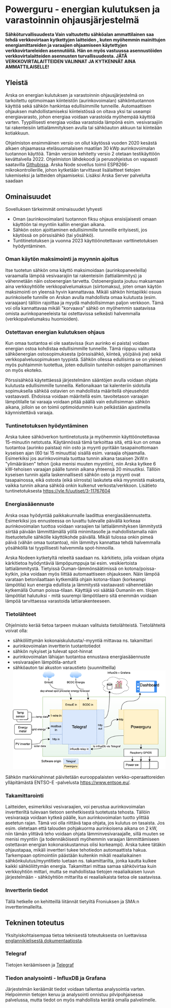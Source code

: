 # Powerguru - energian kulutuksen ja varastoinnin ohjausjärjestelmä

**Sähköturvallisuudesta
Vain valtuutettu sähköalan ammattilainen saa tehdä verkkovirtaan kytkettyjen laitteiden , kuten myöhemmin mainittujen energiamittareiden ja varaajien ohjaamiseen käytettyjen verkkovirtareleiden asennutöitä. Hän on myös vastuussa asennustöiden verkkovirtalaitteiden asennusten turvallisuudesta. JÄTÄ VERKKOVIRTALAITTEIDEN VALINNAT JA KYTKENNÄT AINA AMMATTILAISELLE!**

## Yleistä
Arska on energian kulutuksen ja varastoinnin ohjausjärjestelmä on tarkoitettu optimoimaan kiinteistön (aurinkovoimalan) sähköntuotannon käyttöä sekä sähkön hankintaa edullisimmille tunneille. Automaattisen ohjauksen mahdollistamiseksi kiinteistössä on oltava yksi tai useampi energiavarasto, johon energiaa voidaan varastoida myöhempää käyttöä varten. Tyypillisesti energiaa voidaa varastoida lämpönä esim. vesivaraajiin tai rakenteisiin lattialämmityksen avulla tai sähköauton akkuun tai kiinteään kotiakkuun. 

Ohjelmiston ensimmäinen versio on ollut käytössä vuoden 2020 kesästä alkaen ohjaamassa eteläsuomalaisen maatilan 30 kWp aurinkovoimalan tuotannon käyttöä. Tämän version kehitetty versio 2 otetaan testikäyttöön kevättalvella 2022. Ohjelmiston lähdekoodi ja perusohjeistus on vapaasti saatavilla [Githubissa](https://powerguru.eu). Arska Node sovellus toimii ESP8266-mikrokontrollerille, johon kytketään tarvittavat lisälaitteet tietojen lukemiseksi ja laitteiden ohjaamiseksi. Lisäksi Arska Server palvelulta saadaan

## Ominaisuudet
Sovelluksen tärkeimmät ominaisuudet lyhyesti
- Oman (aurinkovoimalan) tuotannon fiksu ohjaus ensisijaisesti omaan käyttöön tai myyntiin kalliin energian aikana.
- Sähkön oston ajoittaminen edullisimmille tunneille erityisesti, jos käytössä on pörssisähkö (tai yösähkö).
- Tuntitinetotuksen ja vuonna 2023 käyttöönotettavan varttinetotuksen hyödyntäminen.

### Oman käytön maksimointi ja myynnin ajoitus

Itse tuotetun sähkön oma käyttö maksimoidaan (aurinkopaneeleilla)  varaamalla lämpöä vesivaarajiin tai rakenteisiin (lattialämmitys) ja vähennetään näin ostoenergian tarvetta. Ostoenergiasta joutuu maksamaan aina verkkoyhtiölle verkkopalvelumaksun (siirtomaksu), joten oman käytön maksimointi on yleensä hyvin kannattavaa. Mikäli sähkön hintapiikki osuus aurinkoiselle tunnille on Arskan avulla mahdollista omaa kulutusta (esim. varaajaan)  tällöin rajoittaa ja myydä mahdollisimman paljon verkkoon. Tämä voi olla kannattavaa mikäli "korvaava" sähkö on myöhemmin saatavissa omista aurinkopaneeleista tai ostettavissa selkeästi halvemmalla (verkkopalvelumaksu huomioiden).

### Ostettavan energian kulutuksen ohjaus
Kun omaa tuotantoa ei ole saatavissa (kun aurinko ei paista) voidaan energian ostoa kohdistaa edullisimmille tunneille. Tämä riippuu valitusta sähköenergian ostosopimuksesta (pörssisähkö, kiinteä, yö/päivä jne) sekä verkkopalvelusopimuksen tyypistä. Sähkön ollessa edullisinta se on yleisesti myös puhtaimmin tuotettua, joten edullisiin tunteihin ostojen painottaminen on myös ekoteko. 

Pörssisähköä käytettäessä järjestelmänn sääntöjen avulla voidaan ohjata kulutusta edullisimmille tunneilla. Kellonaikaan tai kalenteriin sidotulla sopimuksella sähköä ostavien on mahdollista määritellä ohjeusehdot vastaavasti. Ehdoissa voidaan määritellä esim. tavoitetason varaajan lämpötilalle tai varaaja voidaan pitää päällä vain edullisimman sähkön aikana, jolloin se on toimii optimoidummin kuin pelkästään ajastimella käynnistettävä varaaja.

### Tuntinetotuksen hyödyntäminen 
Arska tukee sähköverkon tuntinetotusta ja  myöhemmin käyttöönotettavaa 15-minuutin netotusta. Käytännössä tämä tarkoittaa sitä, että kun on omaa tuotantoa (aurinko paistaa) niin osto ja myynti pyritään tasapainottomaan kyseisen ajan (60 tai 15 minuuttia)  sisällä esim. varaajia ohjaamalla. Esimerkiksi jos aurinkovoimala tuottaa tunnin aikana tasaisen 2kW:n "ylimääräisen" tehon (joka menisi muuten myyntiin), niin Arska kytkee 6 kW-tehoisen varaajan päälle tunnin aikana yhteensä 20 minuutiksi. Tällöin kyseisen tunnin ajalla laskennallisesti sähkön osto ja myynti ovat tasapainossa, eikä ostosta (eikä siirrosta) laskuteta eikä myynnistä makseta, vaikka tunnin aikana sähköä onkin kulkenut verkosta/verkkoon. Lisätieto tuntinetotuksesta https://yle.fi/uutiset/3-11767604 


### Energiasääennuste
Arska osaa hyödyntää paikkakunnalle laadittua energiasääennustetta. Esimerkiksi jos ennusteessa on luvattu tulevalle päivällä korkeaa aurinkovoimalan tuottoa voidaan varaajien tai lattialämmityksen lämmitystä siirtää päivään lämmittämällä yöllä minimitasolle ja mahdollistamalla näin itsetuotetulle sähkölle käyttökohde päivällä. Mikäli tulossa onkin pimeä päivä (vähän omaa tuotantoa), niin lämmitys kannattaa tehdä halvemmalla yösähköllä tai tyypillisesti halvemmila spot-hinnoilla.



Arska Nodeen kytketyltä releeltä saadaan ns. kärkitieto, jolla voidaan ohjata kärkitietoa hyödyntäviä lämpöpumppuja tai esim. vesikiertoista lattialämmitystä. Tietyissä Ouman-lämmönsäätimissä on kotona/poissa-kytkin, joka voidaan myös liittää automaattiseen ohjaukseen. Näin lämpöä varataan betonilaattaan kytkemällä ohjain kotona-tilaan  (korkeampi lämpötila) kun energia edullista ja lämmitystä vastaavasti vähennetään kytkemällä Ouman poissa-tilaan. Käyttäjä voi säätää Oumaniin em. tilojen lämpötilat halutuiksi - mitä suurempi lämpötilaero sitä enemmän voidaan lämpöä tarvittaessa varastoida lattiarakenteeseen. 


### Tietolähteet
Ohjelmisto kerää tietoa tarpeen mukaan valituista tietolähteistä. Tietolähteitä voivat olla:
- sähköliittymän kokonaiskulutusta/-myyntiä mittavaa ns. takamittari
- aurinkovoimalan invertterin tuotantotiedot
- sähkön nykyiset ja tulevat spot-hinnat
- aurinkovoimalan lähiajan tuotantoa ennustava energiasääennuste
- vesivaraajien lämpötila-anturit
- sähköauton tai akuston varaustieto (suunnitteilla)
![Data flow diagram](https://github.com/Olli69/powerguru/blob/main/docs/img/Powerguru%20data%20diagram.drawio.png?raw=true)

Sähkön markkinahinnat päivitetään eurooppalaisten verkko-operaattoreiden ylläpitämästä ENTSO-E -palvelusta https://www.entsoe.eu/.

### Takamittarointi
Laitteiden, esimerkiksi vesivaraajien, voi perustua aurinkovoimalan invertteriltä tulevaan tietoon senhetkisestä tuotetusta tehosta. Tällöin vesivaraaja voidaan kytkeä päälle, kun aurinkovoimalan tuotto ylittää asetetun rajan. Tämä voi olla riittävä tapa ohjata, jos kulutus on tasaista. Jos esim. oletetaan että talouden pohjakuorma aurinkoisena aikana on 2 kW, niin tämän ylittävä teho voidaan ohjata lämminvesivaraajalle, sillä muuten se menisi myyntiin (ja todennäköisesti myöhemmin varaajan lämmittämiseen ostettavan energian kokonaiskustannus olisi korkeampi). Arska tukee tätäkin ohjaustapaa, mikäli invertteri tukee tehotiedon automaattista hakua. Tarkempaan optimointiin päästään kuitenkin mikäli reaaliaikainen sähkönkulutus/myyntitieto luetaan ns. takamittarilta, jonka kautta kulkee kaikki sähköliittymän energia. Takamittari mittaa  samaa sähkövirtaa kuin verkkoyhtiön mittari, mutta se mahdollistaa tietojen reaaliaikaisen luvun järjestelmään - sähköyhtiön mittarilta ei reaaliaikaista tietoa ole saatavissa.

### Invertterin tiedot
Tällä hetkelle on kehitteillä liitännät tietyiltä Froniuksen ja SMA:n invertterimalleilta.

## Tekninen toteutus
Yksityiskohtaisempaa tietoa teknisestä toteutuksesta on luettavissa [englannikielisestä dokumentaatiosta](../README.md). 



### Telegraf
Tietojen keräämiseen ja [Telegraf](https://github.com/influxdata/telegraf)

### Tiedon analysointi - InfluxDB ja Grafana 
Järjestelmän keräämät tiedot voidaan tallentaa analysointia varten. Helpoimmin tietojen keruu ja analysointi onnistuu pilvipohjaisessa palvelussa, mutta tiedot on myös mahdollista kerätä omalla palvelimelle.




